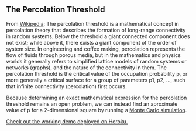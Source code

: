 ## The Percolation Threshold

From [Wikipedia](https://en.wikipedia.org/wiki/Percolation_threshold): The percolation threshold is a mathematical concept in percolation theory that describes the formation of long-range connectivity in random systems. Below the threshold a giant connected component does not exist; while above it, there exists a giant component of the order of system size. In engineering and coffee making, percolation represents the flow of fluids through porous media, but in the mathematics and physics worlds it generally refers to simplified lattice models of random systems or networks (graphs), and the nature of the connectivity in them. The percolation threshold is the critical value of the occupation probability p, or more generally a critical surface for a group of parameters p1, p2, ..., such that infinite connectivity (percolation) first occurs.

Because determining an exact mathematical expression for the percolation threshold remains an open problem, we can instead find an aproximate value of p for a 2-dimensional square by running a [Monte Carlo simulation](https://en.wikipedia.org/wiki/Monte_Carlo_method).

[Check out the working demo deployed on Heroku.](https://percolation-threshold.herokuapp.com)